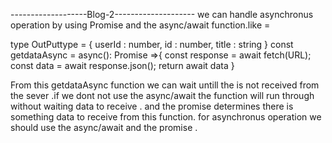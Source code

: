 -------------------Blog-2--------------------
we can handle asynchronus operation by using Promise and the async/await function.like =


type OutPuttype = {
    userId : number,
    id : number,
    title : string
}
const getdataAsync = async(): Promise<OutPuttype> =>{
    const response = await fetch(URL);
    const data = await response.json();
    return await data
}

From this getdataAsync function we can wait untill the is not received from the sever .if we dont not use the async/await the function will run through without waiting data to receive . and the promise determines there is something data to receive from this function. for asynchronus operation we should use the async/await and the promise . 









